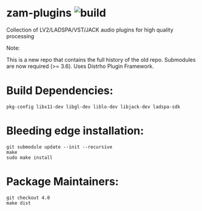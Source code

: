 zam-plugins ![build](https://github.com/zamaudio/zam-plugins/actions/workflows/build.yml/badge.svg)
===========

Collection of LV2/LADSPA/VST/JACK audio plugins for high quality processing

Note:

This is a new repo that contains the full history of the old repo.
Submodules are now required (>= 3.6).
Uses Distrho Plugin Framework.


Build Dependencies:
===================

	pkg-config libx11-dev libgl-dev liblo-dev libjack-dev ladspa-sdk


Bleeding edge installation:
===========================

	git submodule update --init --recursive
	make
	sudo make install


Package Maintainers:
====================

	git checkout 4.0
	make dist

